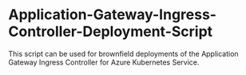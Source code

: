 # Application-Gateway-Ingress-Controller-Deployment-Script
This script can be used for brownfield deployments of the Application Gateway Ingress Controller for Azure Kubernetes Service.
